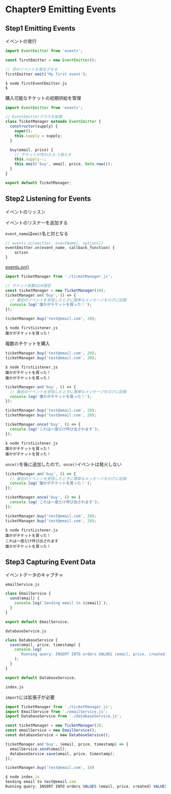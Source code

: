 # Chapter9 Emitting Events

## Step1 Emitting Events

イベントの発行

```js
import EventEmitter from 'events';

const firstEmitter = new EventEmitter();

// 空のイベントを発生させる
firstEmitter.emit('My first event');
```

```shell
$ node firstEventEmitter.js
$
```
購入可能なチケットの初期供給を管理

```js
import EventEmitter from 'events';

// EventEmitterクラスを拡張
class TicketManager extends EventEmitter {
  constructor(supply) {
    super();
    this.supply = supply;
  }

  buy(email, price) {
    // チケットが売れたら-1減らす
    this.supply--;
    this.emit('buy', email, price, Date.now());
  }
}

export default TicketManager;
```

## Step2 Listening for Events

イベントのリッスン

イベントのリスナーを追加する

`event_name`は`emit`名と対となる

```js
// events.on(emitter, eventName[, options])
eventEmitter.on(event_name, callback_function) {
    action
}
```

[events.on()](https://nodejs.org/api/events.html#events_events_on_emitter_eventname_options)

```js
import TicketManager from './ticketManager.js';

// チケット枚数は10限定
const ticketManager = new TicketManager(10);
ticketManager.on('buy', () => {
  // 最初のイベントを受信したときに簡単なメッセージをログに記録
  console.log('誰かがチケットを買った！');
});

ticketManager.buy('test@email.com', 20);
```

```shell
$ node firstListener.js
誰かがチケットを買った！
```

複数のチケットを購入

```js
ticketManager.buy('test@email.com', 20);
ticketManager.buy('test@email.com', 20);
```

```shell
$ node firstListener.js
誰かがチケットを買った！
誰かがチケットを買った！
```

```js
ticketManager.on('buy', () => {
  // 最初のイベントを受信したときに簡単なメッセージをログに記録
  console.log('誰かがチケットを買った！');
});

ticketManager.buy('test@email.com', 20);
ticketManager.buy('test@email.com', 20);

ticketManager.once('buy', () => {
  console.log('これは一度だけ呼び出されます');
});
```

```shell
$ node firstListener.js
誰かがチケットを買った！
誰かがチケットを買った！
```

`once()`を後に追加したので、`once()`イベントは発火しない

```js
ticketManager.on('buy', () => {
  // 最初のイベントを受信したときに簡単なメッセージをログに記録
  console.log('誰かがチケットを買った！');
});

ticketManager.once('buy', () => {
  console.log('これは一度だけ呼び出されます');
});

ticketManager.buy('test@email.com', 20);
ticketManager.buy('test@email.com', 20);
```

```shell
$ node firstListener.js
誰かがチケットを買った！
これは一度だけ呼び出されます
誰かがチケットを買った！
```

## Step3 Capturing Event Data

イベントデータのキャプチャ

`emailService.js`

```js
class EmailService {
  send(email) {
    console.log(`Sending email to ${email}`);
  }
}

export default EmailService;
```

`databaseService.js`

```js
class DatabaseService {
  save(email, price, timestamp) {
    console.log(
      `Running query: INSERT INTO orders VALUES (email, price, created) VALUES (${email}, ${price}, ${timestamp})`
    );
  }
}

export default DatabaseService;
```

`index.js`

`import`には拡張子が必要

```js
import TicketManager from './ticketManager.js';
import EmailService from './emailService.js';
import DatabaseService from './databaseService.js';

const ticketManager = new TicketManager(3);
const emailService = new EmailService();
const databaseService = new DatabaseService();

ticketManager.on('buy', (email, price, timestamp) => {
  emailService.send(email);
  databaseService.save(email, price, timestamp);
});

ticketManager.buy('test@email.com', 10)
```

```js
$ node index.js
Sending email to test@email.com
Running query: INSERT INTO orders VALUES (email, price, created) VALUES (test@email.com, 10, 1621989571779)
```
